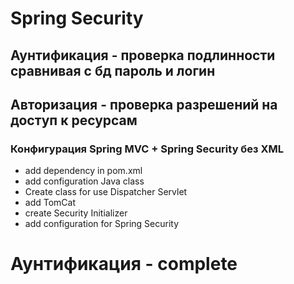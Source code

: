 # Spring Security
## Аунтификация - проверка подлинности сравнивая с бд пароль и логин
## Авторизация - проверка разрешений на доступ к ресурсам
### Конфигурация Spring MVC + Spring Security без XML
- add dependency in pom.xml
- add configuration Java class
- Create class for use Dispatcher Servlet
- add TomCat
- create Security Initializer
- add configuration for Spring Security
# Аунтификация - complete












